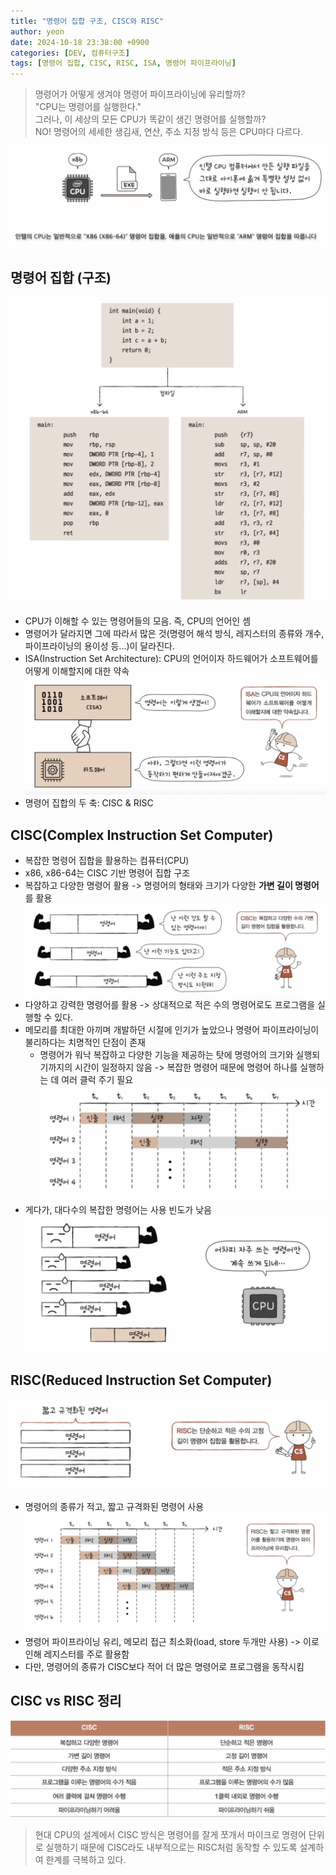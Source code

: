 ```yaml
---
title: "명령어 집합 구조, CISC와 RISC"
author: yeon
date: 2024-10-18 23:38:00 +0900
categories: [DEV, 컴퓨터구조]
tags: [명령어 집합, CISC, RISC, ISA, 명령어 파이프라이닝]
---
```


> 명령어가 어떻게 생겨야 명령어 파이프라이닝에 유리할까?   
"CPU는 명령어를 실행한다."   
그러나, 이 세상의 모든 CPU가 똑같이 생긴 명령어를 실행할까?   
NO! 명령어의 세세한 생김새, 연산, 주소 지정 방식 등은 CPU마다 다르다.

![alt text](/assets/img/컴퓨터구조/CISC&RISC/image.png)

## 명령어 집합 (구조)

![alt text](/assets/img/컴퓨터구조/CISC&RISC/image-1.png)

- CPU가 이해할 수 있는 명령어들의 모음. 즉, CPU의 언어인 셈
- 명령어가 달라지면 그에 따라서 많은 것(명령어 해석 방식, 레지스터의 종류와 개수, 파이프라이닝의 용이성 등...)이 달라진다.
- ISA(Instruction Set Architecture): CPU의 언어이자 하드웨어가 소프트웨어를 어떻게 이해할지에 대한 약속
![alt text](/assets/img/컴퓨터구조/CISC&RISC/image-2.png)
- 명령어 집합의 두 축: CISC & RISC

## CISC(Complex Instruction Set Computer)

- 복잡한 명령어 집합을 활용하는 컴퓨터(CPU)
- x86, x86-64는 CISC 기반 명령어 집합 구조
- 복잡하고 다양한 명령어 활용 -> 명령어의 형태와 크기가 다양한 **가변 길이 명령어**를 활용
![alt text](/assets/img/컴퓨터구조/CISC&RISC/image-3.png)
- 다양하고 강력한 명령어를 활용 -> 상대적으로 적은 수의 명령어로도 프로그램을 실행할 수 있다.
- 메모리를 최대한 아끼며 개발하던 시절에 인기가 높았으나 명령어 파이프라이닝이 불리하다는 치명적인 단점이 존재
    - 명령어가 워낙 복잡하고 다양한 기능을 제공하는 탓에 명령어의 크기와 실행되기까지의 시간이 일정하지 않음 -> 복잡한 명령어 때문에 명령어 하나를 실행하는 데 여러 클럭 주기 필요
    ![alt text](/assets/img/컴퓨터구조/CISC&RISC/image-4.png)
- 게다가, 대다수의 복잡한 명령어는 사용 빈도가 낮음
![alt text](/assets/img/컴퓨터구조/CISC&RISC/image-5.png)

## RISC(Reduced Instruction Set Computer)

![alt text](/assets/img/컴퓨터구조/CISC&RISC/image-6.png)

- 명령어의 종류가 적고, 짧고 규격화된 명령어 사용
![alt text](/assets/img/컴퓨터구조/CISC&RISC/image-7.png)
- 명령어 파이프라이닝 유리, 메모리 접근 최소화(load, store 두개만 사용) -> 이로인해 레지스터를 주로 활용함
- 다만, 명령어의 종류가 CISC보다 적어 더 많은 명령어로 프로그램을 동작시킴

## CISC vs RISC 정리

![alt text](/assets/img/컴퓨터구조/CISC&RISC/image-8.png)

> 현대 CPU의 설계에서 CISC 방식은 명령어를 잘게 쪼개서 마이크로 명령어 단위로 실행하기 때문에 CISC라도 내부적으로는 RISC처럼 동작할 수 있도록 설계하여 한계를 극복하고 있다.